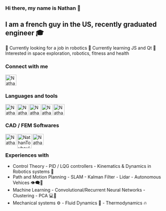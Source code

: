 ### Hi there, my name is Nathan 👋

## I am a french guy in the US, recently graduated engineer 🎓

🤖 Currently looking for a job in robotics
🌱 Currently learning JS and Qt
💪 Interested in space exploration, robotics, fitness and health 
  
### Connect with me 




<img align="left" alt="NathanTouboul | LinkedIn" width="35px" src="https://img.icons8.com/fluency/48/000000/linkedin.png" />

<br></br>

### Languages and tools

<img align="left" alt="NathanTouboul | Python" width="35px" src="https://img.icons8.com/fluency/48/000000/python.png" />

<img align="left" alt="NathanTouboul | Cpp" width="35px" src="https://img.icons8.com/color/48/000000/c-plus-plus-logo.png"/>

<img align="left" alt="NathanTouboul | Matlab" width="35px" src="https://img.icons8.com/fluency/48/000000/matlab.png"/>

<img align="left" alt="NathanTouboul | Git" width="35px" src="https://img.icons8.com/color/48/000000/git.png"/>

<img align="left" alt="NathanTouboul | LaTex" width="35px" src="https://cdn.worldvectorlogo.com/logos/latex.svg"/>

<br></br>

### CAD / FEM Softwares

<img align="left" alt="NathanTouboul | SolidWorks" width="35px" src="https://img.icons8.com/color/48/000000/solidworks.png"/>


<img align="left" alt="NathanTouboul | CATIA" width="45px" src="https://www.scripting4v5.com/wp-content/uploads/2012/09/DS-CATIA-Logo.png"/>

<img align="left" alt="NathanTouboul | Fusion360" width="35px" src="https://img.icons8.com/color/48/000000/autodesk-fusion-360.png"/>


<br></br>

### Experiences with

- Control Theory - PID / LQG controllers - Kinematics & Dynamics in  Robotics systems 🤖
- Path and Motion Planning - SLAM - Kalman Filter - Lidar - Autonomous Vehices 👁‍🗨🚗
- Machine Learning - Convolutional/Recurrent Neural Networks - Clustering - PCA 💻🌱
- Mechanical systems ⚙ - Fluid Dynamics 🌊 - Thermodynamics 🔥

[comment]: # (References)

[Linkedin]: https://www.linkedin.com/in/nathantouboul/

